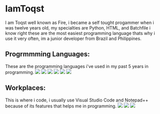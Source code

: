 # IamToqst

I am Toqst well known as Fire, i became a self tought progammer when i was twelve years old, my specialties are Python, HTML, and Batchfile i know right these are the most easiest programming language thats why i use it very often, im a junior developer from Brazil and Philippines.

## Progrmmming Languages:

<div> 
These are the programming languages i've used in my past 5 years in programming.
  
<img src="https://img.shields.io/badge/javascript-%23323330.svg?style=for-the-badge&logo=javascript&logoColor=%23F7DF1E">
<img src="https://img.shields.io/badge/Python-14354C?style=for-the-badge&logo=python&logoColor=wh">
<img src="https://img.shields.io/badge/PHP-777BB4?style=for-the-badge&logo=php&logoColor=white">
<img src="https://img.shields.io/badge/Batchfile-4EAA25?style=for-the-badge&logo=windows&logoColor=white">
<img src="https://img.shields.io/badge/HTML5-E34F26?style=for-the-badge&logo=html5&logoColor=white">
<img src="https://img.shields.io/badge/Python3-3776AB?style=for-the-badge&logo=python&logoColor=white">
<div/>

## Workplaces:
<div>
  This is where i code, i usually use Visual Studio Code and Notepad++ because of its features that helps me in programming.

<img src="https://img.shields.io/badge/Notepad++-90E59A.svg?style=for-the-badge&logo=notepad%2B%2B&logoColor=white">
<img src="https://img.shields.io/badge/Visual%20Studio%20Code-0078d7.svg?style=for-the-badge&logo=visual-studio-code&logoColor=white">
<img src="https://img.shields.io/badge/GIT-E44C30?style=for-the-badge&logo=git&logoColor=white">
<div/>

